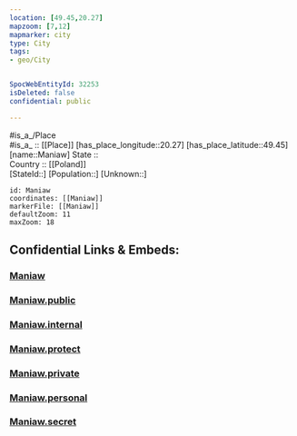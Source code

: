 ```yaml
---
location: [49.45,20.27] 
mapzoom: [7,12] 
mapmarker: city 
type: City
tags:
- geo/City


SpocWebEntityId: 32253
isDeleted: false
confidential: public

---
```

#is_a_/Place  
#is_a_ :: [[Place]] 
[has_place_longitude::20.27] 
[has_place_latitude::49.45] 
[name::Maniaw] 
State ::  
Country :: [[Poland]]  
[StateId::] 
[Population::] 
[Unknown::] 


```leaflet
id: Maniaw
coordinates: [[Maniaw]] 
markerFile: [[Maniaw]] 
defaultZoom: 11 
maxZoom: 18
```


## Confidential Links & Embeds: 

### [Maniaw](/_Standards/Earth/Continent/Europe/Europe~East/Poland/Provinces~Poland/Lesser_Poland/City/Maniaw.md) 

### [Maniaw.public](/_public/Earth/Continent/Europe/Europe~East/Poland/Provinces~Poland/Lesser_Poland/City/Maniaw.public.md) 

### [Maniaw.internal](/_internal/Earth/Continent/Europe/Europe~East/Poland/Provinces~Poland/Lesser_Poland/City/Maniaw.internal.md) 

### [Maniaw.protect](/_protect/Earth/Continent/Europe/Europe~East/Poland/Provinces~Poland/Lesser_Poland/City/Maniaw.protect.md) 

### [Maniaw.private](/_private/Earth/Continent/Europe/Europe~East/Poland/Provinces~Poland/Lesser_Poland/City/Maniaw.private.md) 

### [Maniaw.personal](/_personal/Earth/Continent/Europe/Europe~East/Poland/Provinces~Poland/Lesser_Poland/City/Maniaw.personal.md) 

### [Maniaw.secret](/_secret/Earth/Continent/Europe/Europe~East/Poland/Provinces~Poland/Lesser_Poland/City/Maniaw.secret.md)

